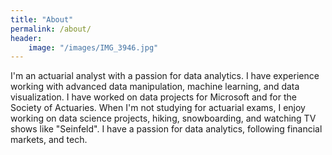 ```yaml
---
title: "About"
permalink: /about/
header:
    image: "/images/IMG_3946.jpg"
---
```



I'm an actuarial analyst with a passion for data analytics. I have experience working with advanced data manipulation, machine learning, and data visualization. I have worked on data projects for Microsoft and for the Society of Actuaries. When I'm not studying for actuarial exams, I enjoy working on data science projects, hiking, snowboarding, and watching TV shows like "Seinfeld". I have a passion for data analytics, following financial markets, and tech. 
